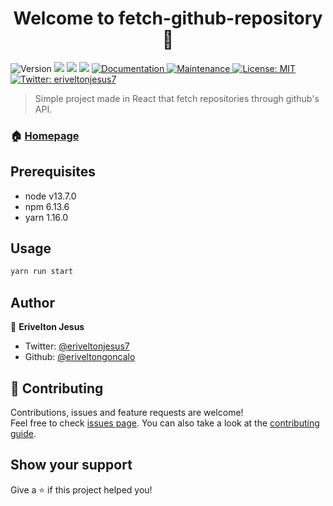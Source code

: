 <h1 align="center">Welcome to fetch-github-repository 👋</h1>
<p>
  <img alt="Version" src="https://img.shields.io/badge/version-1.0.0-blue.svg?cacheSeconds=2592000" />
  <img src="https://img.shields.io/badge/node-v13.7.0-blue.svg" />
  <img src="https://img.shields.io/badge/npm-6.13.6-blue.svg" />
  <img src="https://img.shields.io/badge/yarn-1.16.0-blue.svg" />
  <a href="https://github.com/eriveltongoncalo/fetch-github-repository#readme" target="_blank">
    <img alt="Documentation" src="https://img.shields.io/badge/documentation-yes-brightgreen.svg" />
  </a>
  <a href="https://github.com/eriveltongoncalo/fetch-github-repository/graphs/commit-activity" target="_blank">
    <img alt="Maintenance" src="https://img.shields.io/badge/Maintained%3F-yes-green.svg" />
  </a>
  <a href="https://github.com/eriveltongoncalo/fetch-github-repository/blob/master/LICENSE" target="_blank">
    <img alt="License: MIT" src="https://img.shields.io/github/license/eriveltongoncalo/fetch-github-repository" />
  </a>
  <a href="https://twitter.com/eriveltonjesus7" target="_blank">
    <img alt="Twitter: eriveltonjesus7" src="https://img.shields.io/twitter/follow/eriveltonjesus7.svg?style=social" />
  </a>
</p>

> Simple project made in React that fetch repositories through github's API.

### 🏠 [Homepage](https://github.com/eriveltongoncalo/fetch-github-repository#readme)

## Prerequisites

- node v13.7.0
- npm 6.13.6
- yarn 1.16.0

## Usage

```sh
yarn run start
```

## Author

👤 **Erivelton Jesus**

* Twitter: [@eriveltonjesus7](https://twitter.com/eriveltonjesus7)
* Github: [@eriveltongoncalo](https://github.com/eriveltongoncalo)

## 🤝 Contributing

Contributions, issues and feature requests are welcome!<br />Feel free to check [issues page](https://github.com/eriveltongoncalo/fetch-github-repository/issues). You can also take a look at the [contributing guide](https://github.com/eriveltongoncalo/fetch-github-repository/blob/master/CONTRIBUTING.md).

## Show your support

Give a ⭐️ if this project helped you!

